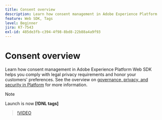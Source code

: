 ```yaml
---
title: Consent overview
description: Learn how consent management in Adobe Experience Platform Web SDK helps you comply with legal privacy requirements and honor your customers' preferences.
feature: Web SDK, Tags
level: Beginner
jira: KT-7543
exl-id: 485de3fb-c394-4f98-8bd8-22b88a4a9f93
---
```

# Consent overview

Learn how consent management in Adobe Experience Platform Web SDK helps you comply with legal privacy requirements and honor your customers' preferences. See the overview on [governance, privacy, and security in Platform](https://experienceleague.adobe.com/docs/experience-platform/landing/governance-privacy-security/overview.html?lang=en#consent) for more information.

>[!NOTE]
>
> Launch is now **[!DNL tags]**

>[!VIDEO](https://video.tv.adobe.com/v/332693/?learn=on)

